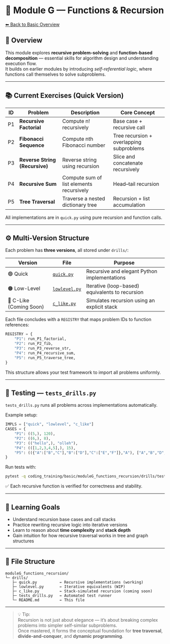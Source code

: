 # 🧩 Module G — Functions & Recursion
[⬅ Back to Basic Overview](../../README.md)

## 🎯 Overview
This module explores **recursive problem-solving** and **function-based decomposition** — essential skills for algorithm design and understanding execution flow.  
It builds on earlier modules by introducing *self-referential logic*, where functions call themselves to solve subproblems.

---

## 📚 Current Exercises (Quick Version)

| ID | Problem | Description | Core Concept |
|----|----------|--------------|---------------|
| P1 | **Recursive Factorial** | Compute n! recursively | Base case + recursive call |
| P2 | **Fibonacci Sequence** | Compute nth Fibonacci number | Tree recursion + overlapping subproblems |
| P3 | **Reverse String (Recursive)** | Reverse string using recursion | Slice and concatenate recursively |
| P4 | **Recursive Sum** | Compute sum of list elements recursively | Head–tail recursion |
| P5 | **Tree Traversal** | Traverse a nested dictionary tree | Recursion + list accumulation |

All implementations are in `quick.py` using pure recursion and function calls.

---

## ⚙️ Multi-Version Structure

Each problem has **three versions**, all stored under `drills/`:

| Version | File | Purpose |
|----------|------|----------|
| 🟢 Quick | [`quick.py`](quick.py) | Recursive and elegant Python implementations |
| 🟠 Low-Level | [`lowlevel.py`](lowlevel.py)  | Iterative (loop-based) equivalents to recursion |
| 🔵 C-Like (Coming Soon) | [`c_like.py`](c_like.py) | Simulates recursion using an explicit stack |

Each file concludes with a `REGISTRY` that maps problem IDs to function references:
```python
REGISTRY = {
    "P1": run_P1_factorial,
    "P2": run_P2_fib,
    "P3": run_P3_reverse_str,
    "P4": run_P4_recursive_sum,
    "P5": run_P5_traverse_tree,
}
```

This structure allows your test framework to import all problems uniformly.

---

## 🧪 Testing — `tests_drills.py`

`tests_drills.py` runs all problems across implementations automatically.

Example setup:
```python
IMPLS = ["quick", "lowlevel", "c_like"]
CASES = {
    "P1": ((5,), 120),
    "P2": ((6,), 8),
    "P3": (("hello",), "olleh"),
    "P4": (([1,2,3,4,5],), 15),
    "P5": (({"A":["B","C"],"B":["D"],"C":["E","F"]},"A"), ["A","B","D","C","E","F"]),
}
```

Run tests with:
```bash
pytest -q coding_training/basic/moduleG_functions_recursion/drills/tests_drills.py
```

✅ Each recursive function is verified for correctness and stability.

---

## 🧭 Learning Goals

- Understand recursion base cases and call stacks  
- Practice rewriting recursive logic into iterative versions  
- Learn to reason about **time complexity** and **stack depth**  
- Gain intuition for how recursive traversal works in tree and graph structures

---

## 🧩 File Structure

```
moduleG_functions_recursion/
└─ drills/
   ├─ quick.py          ← Recursive implementations (working)
   ├─ lowlevel.py       ← Iterative equivalents (WIP)
   ├─ c_like.py         ← Stack-simulated recursion (coming soon)
   ├─ tests_drills.py   ← Automated test runner
   └─ README.md         ← This file
```

---

> 💡 Tip:  
> Recursion is not just about elegance — it’s about breaking complex problems into simpler self-similar subproblems.  
> Once mastered, it forms the conceptual foundation for **tree traversal**, **divide-and-conquer**, and **dynamic programming**.
